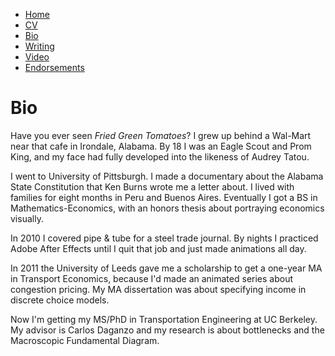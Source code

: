 * [Home](/)
* <a href="/cv.pdf" target="_blank">CV</a>
* [Bio](/bio.html)
* [Writing](/writing.html)
* [Video](/video.html)
* [Endorsements](/endorsements.html)

# Bio

Have you ever seen _Fried Green Tomatoes_? I grew up behind a Wal-Mart near that cafe in Irondale, Alabama. By 18 I was an Eagle Scout and Prom King, and my face had fully developed into the likeness of Audrey Tatou.

I went to University of Pittsburgh. I made a documentary about the Alabama State Constitution that Ken Burns wrote me a letter about. I lived with families for eight months in Peru and Buenos Aires. Eventually I got a BS in Mathematics-Economics, with an honors thesis about portraying economics visually.

In 2010 I covered pipe & tube for a steel trade journal. By nights I practiced Adobe After Effects until I quit that job and just made animations all day.

In 2011 the University of Leeds gave me a scholarship to get a one-year MA in Transport Economics, because I'd made an animated series about congestion pricing. My MA dissertation was about specifying income in discrete choice models.

Now I'm getting my MS/PhD in Transportation Engineering at UC Berkeley. My advisor is Carlos Daganzo and my research is about bottlenecks and the Macroscopic Fundamental Diagram.
